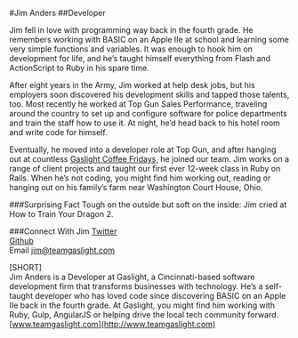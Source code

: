 #Jim Anders##DeveloperJim fell in love with programming way back in the fourth grade. He remembers working with BASIC on an Apple IIe at school and learning some very simple functions and variables. It was enough to hook him on development for life, and he’s taught himself everything from Flash and ActionScript to Ruby in his spare time.After eight years in the Army, Jim worked at help desk jobs, but his employers soon discovered his development skills and tapped those talents, too. Most recently he worked at Top Gun Sales Performance, traveling around the country to set up and configure software for police departments and train the staff how to use it. At night, he’d head back to his hotel room and write code for himself.Eventually, he moved into a developer role at Top Gun, and after hanging out at countless [Gaslight Coffee Fridays,](http://teamgaslight.com/coffee) he joined our team. Jim works on a range of client projects and taught our first ever 12-week class in Ruby on Rails. When he’s not coding, you might find him working out, reading or hanging out on his family’s farm near Washington Court House, Ohio.###Surprising FactTough on the outside but soft on the inside: Jim cried at How to Train Your Dragon 2.###Connect With Jim[Twitter](https://twitter.com/janders223)<br>[Github](https://github.com/janders223)<br>Email jim@teamgaslight.com[SHORT]<br>Jim Anders is a Developer at Gaslight, a Cincinnati-based software development firm that transforms businesses with technology. He’s a self-taught developer who has loved code since discovering BASIC on an Apple IIe back in the fourth grade. At Gaslight, you might find him working with Ruby, Gulp, AngularJS or helping drive the local tech community forward. [www.teamgaslight.com](http://www.teamgaslight.com)